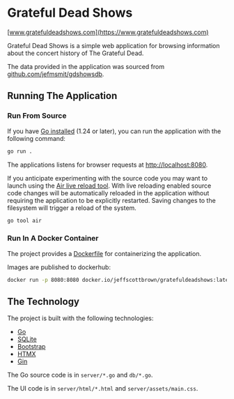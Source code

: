 # Grateful Dead Shows

[www.gratefuldeadshows.com](https://www.gratefuldeadshows.com)

Grateful Dead Shows is a simple web application for browsing information about
the concert history of The Grateful Dead.

The data provided in the application was sourced from 
[github.com/jefmsmit/gdshowsdb](https://github.com/jefmsmit/gdshowsdb).

## Running The Application

### Run From Source

If you have [Go installed](https://golang.org/) (1.24 or later), you can run the application with the following command:

```bash
go run .
```

The applications listens for browser requests at
[http://localhost:8080](http://localhost:8080).

If you anticipate experimenting with the source code you may want to launch 
using the [Air live reload tool](https://github.com/cosmtrek/air).  With live
reloading enabled source code changes will be automatically reloaded in 
the application without requiring the application to be explicitly restarted.
Saving changes to the filesystem will trigger a reload of the system.

```bash
go tool air
```

### Run In A Docker Container

The project provides a [Dockerfile](https://www.docker.com/) for containerizing the application. 

Images are published to dockerhub:

```bash
docker run -p 8080:8080 docker.io/jeffscottbrown/gratefuldeadshows:latest
```

## The Technology

The project is built with the following technologies:

- [Go](https://golang.org/)
- [SQLite](https://www.sqlite.org/)
- [Bootstrap](https://getbootstrap.com/)
- [HTMX](https://htmx.org/)
- [Gin](https://gin-gonic.com/)

The Go source code is in `server/*.go` and `db/*.go`.

The UI code is in `server/html/*.html` and `server/assets/main.css`.
